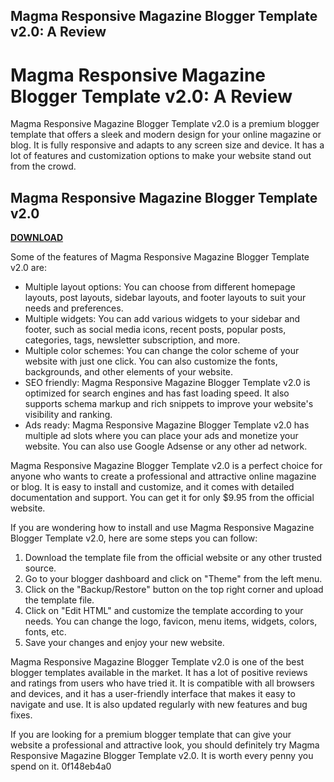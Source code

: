 ## Magma Responsive Magazine Blogger Template v2.0: A Review

  
# Magma Responsive Magazine Blogger Template v2.0: A Review
 
Magma Responsive Magazine Blogger Template v2.0 is a premium blogger template that offers a sleek and modern design for your online magazine or blog. It is fully responsive and adapts to any screen size and device. It has a lot of features and customization options to make your website stand out from the crowd.
 
## Magma Responsive Magazine Blogger Template v2.0


[**DOWNLOAD**](https://venemena.blogspot.com/?download=2tKcXG)

 
Some of the features of Magma Responsive Magazine Blogger Template v2.0 are:
 
- Multiple layout options: You can choose from different homepage layouts, post layouts, sidebar layouts, and footer layouts to suit your needs and preferences.
- Multiple widgets: You can add various widgets to your sidebar and footer, such as social media icons, recent posts, popular posts, categories, tags, newsletter subscription, and more.
- Multiple color schemes: You can change the color scheme of your website with just one click. You can also customize the fonts, backgrounds, and other elements of your website.
- SEO friendly: Magma Responsive Magazine Blogger Template v2.0 is optimized for search engines and has fast loading speed. It also supports schema markup and rich snippets to improve your website's visibility and ranking.
- Ads ready: Magma Responsive Magazine Blogger Template v2.0 has multiple ad slots where you can place your ads and monetize your website. You can also use Google Adsense or any other ad network.

Magma Responsive Magazine Blogger Template v2.0 is a perfect choice for anyone who wants to create a professional and attractive online magazine or blog. It is easy to install and customize, and it comes with detailed documentation and support. You can get it for only $9.95 from the official website.

If you are wondering how to install and use Magma Responsive Magazine Blogger Template v2.0, here are some steps you can follow:

1. Download the template file from the official website or any other trusted source.
2. Go to your blogger dashboard and click on "Theme" from the left menu.
3. Click on the "Backup/Restore" button on the top right corner and upload the template file.
4. Click on "Edit HTML" and customize the template according to your needs. You can change the logo, favicon, menu items, widgets, colors, fonts, etc.
5. Save your changes and enjoy your new website.

Magma Responsive Magazine Blogger Template v2.0 is one of the best blogger templates available in the market. It has a lot of positive reviews and ratings from users who have tried it. It is compatible with all browsers and devices, and it has a user-friendly interface that makes it easy to navigate and use. It is also updated regularly with new features and bug fixes.
 
If you are looking for a premium blogger template that can give your website a professional and attractive look, you should definitely try Magma Responsive Magazine Blogger Template v2.0. It is worth every penny you spend on it.
 0f148eb4a0
